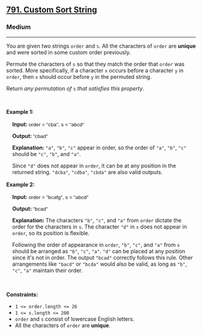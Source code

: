 <h2><a href="https://leetcode.com/problems/custom-sort-string/">791. Custom Sort String</a></h2><h3>Medium</h3><hr><div bis_skin_checked="1"><p>You are given two strings <code>order</code> and <code>s</code>. All the characters of <code>order</code> are <strong>unique</strong> and were sorted in some custom order previously.</p>

<p>Permute the characters of <code>s</code> so that they match the order that <code>order</code> was sorted. More specifically, if a character <code>x</code> occurs before a character <code>y</code> in <code>order</code>, then <code>x</code> should occur before <code>y</code> in the permuted string.</p>

<p>Return <em>any permutation of </em><code>s</code><em> that satisfies this property</em>.</p>

<p>&nbsp;</p>
<p><strong class="example">Example 1: </strong></p>

<div class="example-block" style="border-color: var(--border-tertiary); border-left-width: 2px; color: var(--text-secondary); font-size: .875rem; margin-bottom: 1rem; margin-top: 1rem; overflow: visible; padding-left: 1rem;" bis_skin_checked="1">
<p><strong>Input: </strong> <span class="example-io" style="font-family: Menlo,sans-serif; font-size: 0.85rem;"> order = "cba", s = "abcd" </span></p>

<p><strong>Output: </strong> <span class="example-io" style="font-family: Menlo,sans-serif; font-size: 0.85rem;"> "cbad" </span></p>

<p><strong>Explanation: </strong> <code>"a"</code>, <code>"b"</code>, <code>"c"</code> appear in order, so the order of <code>"a"</code>, <code>"b"</code>, <code>"c"</code> should be <code>"c"</code>, <code>"b"</code>, and <code>"a"</code>.</p>

<p>Since <code>"d"</code> does not appear in <code>order</code>, it can be at any position in the returned string. <code>"dcba"</code>, <code>"cdba"</code>, <code>"cbda"</code> are also valid outputs.</p>
</div>

<p><strong class="example">Example 2: </strong></p>

<div class="example-block" style="border-color: var(--border-tertiary); border-left-width: 2px; color: var(--text-secondary); font-size: .875rem; margin-bottom: 1rem; margin-top: 1rem; overflow: visible; padding-left: 1rem;" bis_skin_checked="1">
<p><strong>Input: </strong> <span class="example-io" style="font-family: Menlo,sans-serif; font-size: 0.85rem;"> order = "bcafg", s = "abcd" </span></p>

<p><strong>Output: </strong> <span class="example-io" style="font-family: Menlo,sans-serif; font-size: 0.85rem;"> "bcad" </span></p>

<p><strong>Explanation: </strong> The characters <code>"b"</code>, <code>"c"</code>, and <code>"a"</code> from <code>order</code> dictate the order for the characters in <code>s</code>. The character <code>"d"</code> in <code>s</code> does not appear in <code>order</code>, so its position is flexible.</p>

<p>Following the order of appearance in <code>order</code>, <code>"b"</code>, <code>"c"</code>, and <code>"a"</code> from <code>s</code> should be arranged as <code>"b"</code>, <code>"c"</code>, <code>"a"</code>. <code>"d"</code> can be placed at any position since it's not in order. The output <code>"bcad"</code> correctly follows this rule. Other arrangements like <code>"bacd"</code> or <code>"bcda"</code> would also be valid, as long as <code>"b"</code>, <code>"c"</code>, <code>"a"</code> maintain their order.</p>
</div>

<p>&nbsp;</p>
<p><strong>Constraints:</strong></p>

<ul>
	<li><code>1 &lt;= order.length &lt;= 26</code></li>
	<li><code>1 &lt;= s.length &lt;= 200</code></li>
	<li><code>order</code> and <code>s</code> consist of lowercase English letters.</li>
	<li>All the characters of <code>order</code> are <strong>unique</strong>.</li>
</ul>
</div>